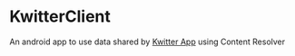 # KwitterClient
An android app to use data shared by [Kwitter App](https://github.com/navi25/Kwitter) using Content Resolver
